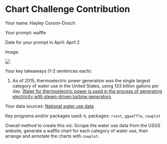# Chart Challenge Contribution

Your name: Hayley Corson-Dosch

Your prompt: waffle

Date for your prompt in April: April 2

Image: 

![](out/20230402_waffle_hcorson-dosch.png)

Your key takeaways (1-2 sentences each):

1. As of 2015, thermoelectric power generation was the single largest category of water use in the United States, using 133 billion gallons per day. [Water for thermoelectric power is used in the process of generating electricity with steam-driven turbine generators](https://www.usgs.gov/mission-areas/water-resources/science/thermoelectric-power-water-use?qt-science_center_objects=0#qt-science_center_objects).

Your data sources: [National water use data](https://waterdata.usgs.gov/nwis/wu)

Key programs and/or packages used: `R`, packages: `rvest`, `ggwaffle`, `cowplot`

Overall method to create this viz: Scrape the water use data from the USGS website, generate a waffle chart for each category of water use, then arrange and annotate the charts with `cowplot`.
